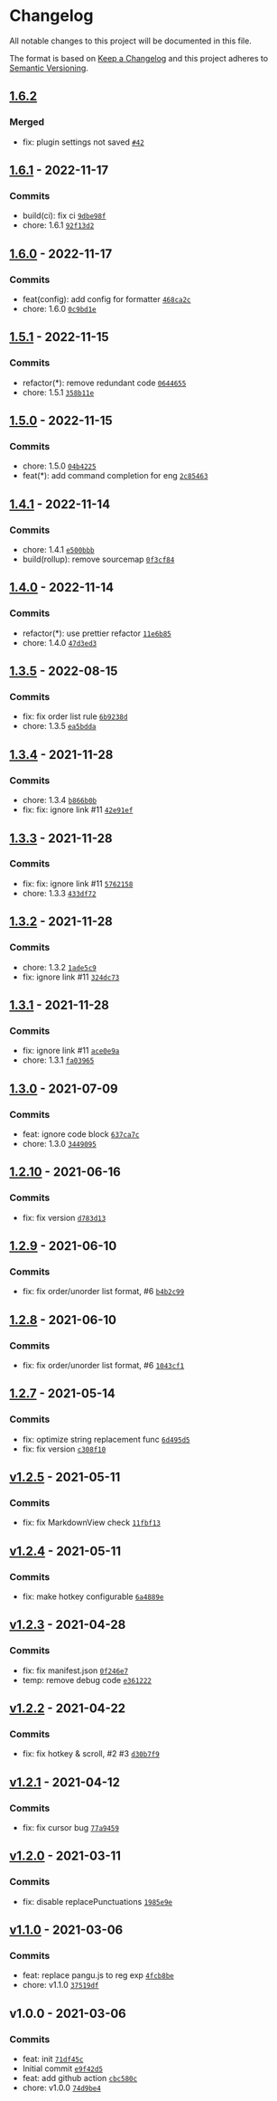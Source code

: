 # Changelog

All notable changes to this project will be documented in this file.

The format is based on [Keep a Changelog](https://keepachangelog.com/en/1.0.0/)
and this project adheres to [Semantic Versioning](https://semver.org/spec/v2.0.0.html).

## [1.6.2](https://github.com/Natumsol/obsidian-pangu/compare/1.6.1...1.6.2)

### Merged

- fix: plugin settings not saved [`#42`](https://github.com/Natumsol/obsidian-pangu/pull/42)

## [1.6.1](https://github.com/Natumsol/obsidian-pangu/compare/1.6.0...1.6.1) - 2022-11-17

### Commits

- build(ci): fix ci [`9dbe98f`](https://github.com/Natumsol/obsidian-pangu/commit/9dbe98f4a5a4727ac77ceee762d618bf931bf181)
- chore: 1.6.1 [`92f13d2`](https://github.com/Natumsol/obsidian-pangu/commit/92f13d2f88b71592a17e9cbbe79bb28b85a210bc)

## [1.6.0](https://github.com/Natumsol/obsidian-pangu/compare/1.5.1...1.6.0) - 2022-11-17

### Commits

- feat(config): add config for formatter [`468ca2c`](https://github.com/Natumsol/obsidian-pangu/commit/468ca2c153cf48d0059e13989a3b52f5dc6b7379)
- chore: 1.6.0 [`0c9bd1e`](https://github.com/Natumsol/obsidian-pangu/commit/0c9bd1ebbb2a53b331ee200cdd7de4815cd7426e)

## [1.5.1](https://github.com/Natumsol/obsidian-pangu/compare/1.5.0...1.5.1) - 2022-11-15

### Commits

- refactor(*): remove redundant code [`0644655`](https://github.com/Natumsol/obsidian-pangu/commit/06446553a8e43338f7f2d29fdada9c5a55f596c7)
- chore: 1.5.1 [`358b11e`](https://github.com/Natumsol/obsidian-pangu/commit/358b11e517dbfff51115509cfb7caa8021a5215a)

## [1.5.0](https://github.com/Natumsol/obsidian-pangu/compare/1.4.1...1.5.0) - 2022-11-15

### Commits

- chore: 1.5.0 [`04b4225`](https://github.com/Natumsol/obsidian-pangu/commit/04b4225c210f3387820950b04408af987f8e04f7)
- feat(*): add command completion for eng [`2c85463`](https://github.com/Natumsol/obsidian-pangu/commit/2c85463faec387e2be1626fe68492d347641bda0)

## [1.4.1](https://github.com/Natumsol/obsidian-pangu/compare/1.4.0...1.4.1) - 2022-11-14

### Commits

- chore: 1.4.1 [`e500bbb`](https://github.com/Natumsol/obsidian-pangu/commit/e500bbbcdabf19117cbaea63f89c8df1b84273cb)
- build(rollup): remove sourcemap [`0f3cf84`](https://github.com/Natumsol/obsidian-pangu/commit/0f3cf8499cce6277533bfbe478ff61c899e6b4f8)

## [1.4.0](https://github.com/Natumsol/obsidian-pangu/compare/1.3.5...1.4.0) - 2022-11-14

### Commits

- refactor(*): use prettier refactor [`11e6b85`](https://github.com/Natumsol/obsidian-pangu/commit/11e6b8581fa829e4153d1781a8bc7df82c690ce3)
- chore: 1.4.0 [`47d3ed3`](https://github.com/Natumsol/obsidian-pangu/commit/47d3ed326749a0beff55f27b0cc91651a2e9df8b)

## [1.3.5](https://github.com/Natumsol/obsidian-pangu/compare/1.3.4...1.3.5) - 2022-08-15

### Commits

- fix: fix order list rule [`6b9238d`](https://github.com/Natumsol/obsidian-pangu/commit/6b9238dcb565c98e197219d843d967bca20fe113)
- chore: 1.3.5 [`ea5bdda`](https://github.com/Natumsol/obsidian-pangu/commit/ea5bddad4d8251246020445b5681ceda107bc579)

## [1.3.4](https://github.com/Natumsol/obsidian-pangu/compare/1.3.3...1.3.4) - 2021-11-28

### Commits

- chore: 1.3.4 [`b866b0b`](https://github.com/Natumsol/obsidian-pangu/commit/b866b0b35f27465a8609142086978df70a577643)
- fix: fix: ignore link #11 [`42e91ef`](https://github.com/Natumsol/obsidian-pangu/commit/42e91eff27bca978994c4fcb39ae655c658647ea)

## [1.3.3](https://github.com/Natumsol/obsidian-pangu/compare/1.3.2...1.3.3) - 2021-11-28

### Commits

- fix: fix: ignore link #11 [`5762158`](https://github.com/Natumsol/obsidian-pangu/commit/57621586441f746fce32e1cc7e73383574ceaf70)
- chore: 1.3.3 [`433df72`](https://github.com/Natumsol/obsidian-pangu/commit/433df72c61cd3af15b313ef285aa20749591dd97)

## [1.3.2](https://github.com/Natumsol/obsidian-pangu/compare/1.3.1...1.3.2) - 2021-11-28

### Commits

- chore: 1.3.2 [`1ade5c9`](https://github.com/Natumsol/obsidian-pangu/commit/1ade5c94c0b3540f955dd79c1086af29f507dbe3)
- fix: ignore link #11 [`324dc73`](https://github.com/Natumsol/obsidian-pangu/commit/324dc7375bcda2549f7047a9a8588a3e814d1eda)

## [1.3.1](https://github.com/Natumsol/obsidian-pangu/compare/1.3.0...1.3.1) - 2021-11-28

### Commits

- fix: ignore link #11 [`ace0e9a`](https://github.com/Natumsol/obsidian-pangu/commit/ace0e9a451e1962db2fc375427e3af44afaa0b96)
- chore: 1.3.1 [`fa03965`](https://github.com/Natumsol/obsidian-pangu/commit/fa03965f0350b9f8084fc6a9c9a8090652747190)

## [1.3.0](https://github.com/Natumsol/obsidian-pangu/compare/1.2.10...1.3.0) - 2021-07-09

### Commits

- feat: ignore code block [`637ca7c`](https://github.com/Natumsol/obsidian-pangu/commit/637ca7c45f2488f36673587afebfc537fa831dd6)
- chore: 1.3.0 [`3449095`](https://github.com/Natumsol/obsidian-pangu/commit/34490952d2cb5fc8ca1a809ff301671001573686)

## [1.2.10](https://github.com/Natumsol/obsidian-pangu/compare/1.2.9...1.2.10) - 2021-06-16

### Commits

- fix: fix version [`d783d13`](https://github.com/Natumsol/obsidian-pangu/commit/d783d137755b2004a9fd8a6bf2350d6fa8dc6f11)

## [1.2.9](https://github.com/Natumsol/obsidian-pangu/compare/1.2.8...1.2.9) - 2021-06-10

### Commits

- fix: fix order/unorder list format, #6 [`b4b2c99`](https://github.com/Natumsol/obsidian-pangu/commit/b4b2c99c5645fede09a74985070458cf54091760)

## [1.2.8](https://github.com/Natumsol/obsidian-pangu/compare/1.2.7...1.2.8) - 2021-06-10

### Commits

- fix: fix order/unorder list format, #6 [`1043cf1`](https://github.com/Natumsol/obsidian-pangu/commit/1043cf1f6768160f7b77dea1b2bb0f363070892f)

## [1.2.7](https://github.com/Natumsol/obsidian-pangu/compare/v1.2.5...1.2.7) - 2021-05-14

### Commits

- fix: optimize string replacement func [`6d495d5`](https://github.com/Natumsol/obsidian-pangu/commit/6d495d5652bd776ce7eb0173fd56ce5647e25e2d)
- fix: fix version [`c308f10`](https://github.com/Natumsol/obsidian-pangu/commit/c308f105064e4833d22f969c4472aa8e44cf6c4d)

## [v1.2.5](https://github.com/Natumsol/obsidian-pangu/compare/v1.2.4...v1.2.5) - 2021-05-11

### Commits

- fix: fix MarkdownView check [`11fbf13`](https://github.com/Natumsol/obsidian-pangu/commit/11fbf130bab188f70878502dcdf572f44364e637)

## [v1.2.4](https://github.com/Natumsol/obsidian-pangu/compare/v1.2.3...v1.2.4) - 2021-05-11

### Commits

- fix: make hotkey configurable [`6a4889e`](https://github.com/Natumsol/obsidian-pangu/commit/6a4889eb45cd4d3ba78e5b6a94ced2aa81fb6528)

## [v1.2.3](https://github.com/Natumsol/obsidian-pangu/compare/v1.2.2...v1.2.3) - 2021-04-28

### Commits

- fix: fix manifest.json [`0f246e7`](https://github.com/Natumsol/obsidian-pangu/commit/0f246e70decca781288336e98b68e03861309280)
- temp: remove debug code [`e361222`](https://github.com/Natumsol/obsidian-pangu/commit/e361222aed4b42b91690929a889373c8d69a384b)

## [v1.2.2](https://github.com/Natumsol/obsidian-pangu/compare/v1.2.1...v1.2.2) - 2021-04-22

### Commits

- fix: fix hotkey & scroll, #2 #3 [`d30b7f9`](https://github.com/Natumsol/obsidian-pangu/commit/d30b7f9517179f7f74e12bad14d573942e48d35b)

## [v1.2.1](https://github.com/Natumsol/obsidian-pangu/compare/v1.2.0...v1.2.1) - 2021-04-12

### Commits

- fix: fix cursor bug [`77a9459`](https://github.com/Natumsol/obsidian-pangu/commit/77a94591c54df6feb01d90d3f02e2c6d96271f61)

## [v1.2.0](https://github.com/Natumsol/obsidian-pangu/compare/v1.1.0...v1.2.0) - 2021-03-11

### Commits

- fix: disable replacePunctuations [`1985e9e`](https://github.com/Natumsol/obsidian-pangu/commit/1985e9e9aae8585769b68249be4e49d397328952)

## [v1.1.0](https://github.com/Natumsol/obsidian-pangu/compare/v1.0.0...v1.1.0) - 2021-03-06

### Commits

- feat: replace pangu.js to reg exp [`4fcb8be`](https://github.com/Natumsol/obsidian-pangu/commit/4fcb8beba22c4f786842a3d0a2dc6b0d596bcf5b)
- chore: v1.1.0 [`37519df`](https://github.com/Natumsol/obsidian-pangu/commit/37519df28d34523ace44a94a6de3b736e4732520)

## v1.0.0 - 2021-03-06

### Commits

- feat: init [`71df45c`](https://github.com/Natumsol/obsidian-pangu/commit/71df45c523cd3438577f04ad2ef3244d3ca44672)
- Initial commit [`e9f42d5`](https://github.com/Natumsol/obsidian-pangu/commit/e9f42d5898b4fce6822be9307a32640fc8785ae2)
- feat: add github action [`cbc580c`](https://github.com/Natumsol/obsidian-pangu/commit/cbc580c778938d5956fd9a11b311581e7c3974f2)
- chore: v1.0.0 [`74d9be4`](https://github.com/Natumsol/obsidian-pangu/commit/74d9be45189bea0d017b14772d6e3d07c25ac011)
